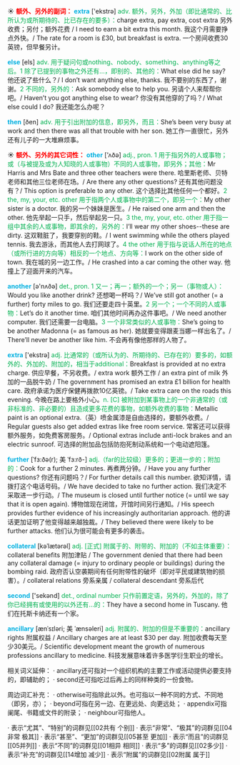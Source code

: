 ☀ <font color="red">**额外、另外的副词：**</font>
<font color="sky blue">**extra**</font> ['ekstrə] 
<font color="#00b050">adv. 额外，另外，外加（即比通常的、比所认为或所期待的、比已存在的要多）：</font>charge extra, pay extra, cost extra 另外收费；另付；额外花费 / I need to earn a bit extra this month. 我这个月需要挣点外快。/ The rate for a room is £30, but breakfast is extra. 一个房间收费30英镑，但早餐另计。

<font color="sky blue">**else**</font> [els] 
<font color="#00b050">adv. 用于疑问句或nothing、nobody、something、anything等之后。1 除了已提到的事物之外还有…，即别的、其他的：</font>What else did he say? 他还说了些什么？/ I don’t want anything else, thanks. 我不要别的东西了，谢谢。<font color="#00b050">2 不同的，另外的：</font>Ask somebody else to help you. 另请个人来帮帮你吧。/ Haven’t you got anything else to wear? 你没有其他穿的了吗？/ What else could I do? 我还能怎么办呢？

<font color="sky blue">**then**</font> [ðen] 
<font color="#00b050">adv. 用于引出附加的信息，即另外，而且：</font>She’s been very busy at work and then there was all that trouble with her son. 她工作一直很忙，另外还有儿子的一大堆麻烦事。

☀ <font color="red">**额外、另外的其它词性：**</font>
<font color="sky blue">**other**</font> ['ʌðə] 
<font color="#00b050">adj., pron. 1 用于指另外的人或事物；或（与被提及或为人知晓的人或事物）不同的人或事物，即另外；其他：</font>Mr Harris and Mrs Bate and three other teachers were there. 哈里斯老师、贝特老师和其他三位老师在场。/ Are there any other questions? 还有其他问题没有？/ This option is preferable to any other. 这个选择比其他任何一个都好。<font color="#00b050">2 the, my, your, etc. other 用于指两个人或事物中的第二个，即另一个：</font>My other sister is a doctor. 我的另一个妹妹是医生。/ He raised one arm and then the other. 他先举起一只手，然后举起另一只。<font color="#00b050">3 the, my, your, etc. other 用于指一组中其余的人或事物，即其余的，另外的：</font>I’ll wear my other shoes--these are dirty. 这双鞋脏了，我要穿别的鞋。/ I went swimming while the others played tennis. 我去游泳，而其他人去打网球了。<font color="#00b050">4 the other 用于指与说话人所在的地点（或所行进的方向等）相反的一个地点、方向等：</font>I work on the other side of town. 我在城的另一边工作。/ He crashed into a car coming the other way. 他撞上了迎面开来的汽车。

<font color="sky blue">**another**</font> [ə'nʌðə] 
<font color="#00b050">det., pron. 1 又一；再一；额外的一个；另一（事物或人）：</font>Would you like another drink? 还想喝一杯吗？/ We’ve still got another (= a further) forty miles to go. 我们还要走四十英里。<font color="#00b050">2 另一个；一个不同的人或事物：</font>Let’s do it another time. 咱们其他时间再办这件事吧。/ We need another computer. 我们还需要一台电脑。<font color="#00b050">3 一个非常类似的人或事物：</font>She’s going to be another Madonna (= as famous as her). 她就要变得跟麦当娜一样出名了。/ There’ll never be another like him. 不会再有像他那样的人物了。

<font color="sky blue">**extra**</font> ['ekstrə] 
<font color="#00b050">adj. 比通常的（或所认为的、所期待的、已存在的）要多的，如额外的、外加的、附加的，相当于additional：</font>Breakfast is provided at no extra charge. 供应早餐，不另收费。/ extra work 额外工作 / an extra pint of milk 外加的一品脱牛奶 / The government has promised an extra £1 billion for health care. 政府承诺为医疗保健再拨款10亿英镑。/ Take extra care on the roads this evening. 今晚在路上要格外小心。<font color="#00b050">n. [C] 被附加到某事物上的一个非通常的（或非标准的、非必要的）且造成更多花费的事物，如额外收费的事物：</font>Metallic paint is an optional extra.（英）喷金属漆是自由选择的，要额外收费。/ Regular guests also get added extras like free room service. 常客还可以获得额外服务，如免费客房服务。/ Optional extras include anti-lock brakes and an electric sunroof. 可选择的附加品包括防抱死制动系统和一个电动遮阳篷。
            
<font color="sky blue">**further**</font> [ˈfɜ:ðə(r); 美 ˈfɜ:rð-]
<font color="#00b050">adj.（far的比较级）更多的；更进一步的；附加的：</font>Cook for a further 2 minutes. 再煮两分钟。/ Have you any further questions? 你还有问题吗？/ For further details call this number. 欲知详情，请拨打这个电话号码。/ We have decided to take no further action. 我们决定不采取进一步行动。/ The museum is closed until further notice (= until we say that it is open again). 博物馆现在闭馆，开馆时间另行通知。/ His speech provides further evidence of his increasingly authoritarian approach. 他的讲话更加证明了他变得越来越独裁。/ They believed there were likely to be further attacks. 他们认为很可能会有更多的袭击。          

<font color="sky blue">**collateral**</font> [kəˈlætərəl]
<font color="#00b050">adj. [正式] 附属于的、附带的、附加的（不如主体重要）：</font>collateral benefits 附加津贴 / The government denied that there had been any collateral damage (= injury to ordinary people or buildings) during the bombing raid. 政府否认空袭期间有任何附带性的破坏（即对平民或建筑物的损害）。/ collateral relations 旁系亲属 / collateral descendant 旁系后代

<font color="sky blue">**second**</font> ['sekənd] 
<font color="#00b050">det., ordinal number 只作前置定语，另外的，外加的，除了你已经拥有或使用的以外还有…的：</font>They have a second home in Tuscany. 他们在托斯卡纳还有一个家。
           
<font color="sky blue">**ancillary**</font> [ænˈsɪləri; 美 ˈænsəleri]
<font color="#00b050">adj. 附属的、附加的但是不重要的：</font>ancillary rights 附属权益 / Ancillary charges are at least $30 per day. 附加收费每天至少30美元。/ Scientific development meant the growth of numerous professions ancillary to medicine. 科技发展意味着许多医学衍生职业的增长。

相关词义延伸：
· ancillary还可指对一个组织机构的主要工作或活动提供必要支持的，即辅助的；
· second还可指吃过后再上的同样种类的一份食物。

周边词汇补充：
· otherwise可指除此以外。也可指以一种不同的方式、不同地（即另，亦）；
· beyond可指在另一边、在更远处、向更远处；
· appendix可指阑尾、书籍或文件的附录；
· neighbour可指他人。

· 表示“尤其”、“特别”的词群见[[02共有 个别]]
· 表示“非常”、“极其”的词群见[[04非常 极其]]
· 表示“甚至”、“更加”的词群见[[05甚至 更加]]
· 表示“而且”的词群见[[05并列]]
· 表示“不同”的词群见[[01相异 相同]]
· 表示“多”的词群见[[02多少]]
· 表示“补充”的词群见[[14增加 减少]]
· 表示“附属”的词群见[[02附属 属于]]